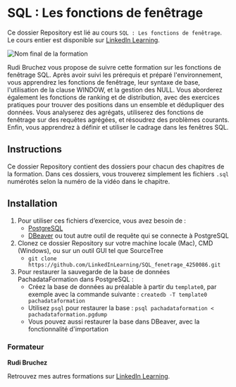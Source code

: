 # SQL : Les fonctions de fenêtrage

Ce dossier Repository est lié au cours `SQL : Les fonctions de fenêtrage`. Le cours entier est disponible sur [LinkedIn Learning][lil-course-url].

![Nom final de la formation][lil-thumbnail-url] 

Rudi Bruchez vous propose de suivre cette formation sur les fonctions de fenêtrage SQL. Après avoir suivi les prérequis et préparé l'environnement, vous apprendrez les fonctions de fenêtrage, leur syntaxe de base, l'utilisation de la clause WINDOW, et la gestion des NULL. Vous aborderez également les fonctions de ranking et de distribution, avec des exercices pratiques pour trouver des positions dans un ensemble et dédupliquer des données. Vous analyserez des agrégats, utiliserez des fonctions de fenêtrage sur des requêtes agrégées, et résoudrez des problèmes courants. Enfin, vous apprendrez à définir et utiliser le cadrage dans les fenêtres SQL.		

## Instructions

Ce dossier Repository contient des dossiers pour chacun des chapitres de la formation. Dans ces dossiers, vous trouverez simplement les fichiers `.sql` numérotés selon la numéro de la vidéo dans le chapitre. 

## Installation

1. Pour utiliser ces fichiers d’exercice, vous avez besoin de : 
   - [PostgreSQL](https://www.postgresql.org/download/) 
   - [DBeaver](https://dbeaver.io/) ou tout autre outil de requête qui se connecte à PostgreSQL
2. Clonez ce dossier Repository sur votre machine locale (Mac), CMD (Windows), ou sur un outil GUI tel que SourceTree
   - `git clone https://github.com/LinkedInLearning/SQL_fenetrage_4250086.git`
4. Pour restaurer la sauvegarde de la base de données PachadataFormation dans PostgreSQL :
   - Créez la base de données au préalable à partir du `template0`, par exemple avec la commande suivante : `createdb -T template0 pachadataformation`
   - Utilisez `psql` pour restaurer la base : `psql pachadataformation < pachadataformation.pgdump`
   - Vous pouvez aussi restaurer la base dans DBeaver, avec la fonctionnalité d'importation

### Formateur

**Rudi Bruchez** 

 Retrouvez mes autres formations sur [LinkedIn Learning][lil-URL-trainer].

[0]: # (Replace these placeholder URLs with actual course URLs)
[lil-course-url]: https://www.linkedin.com
[lil-thumbnail-url]: https:
[lil-URL-trainer]: https://www.linkedin.com/learning/instructors/rudi-bruchez

[1]: # (End of FR-Instruction ###############################################################################################)

